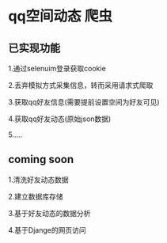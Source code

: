 # qq空间动态 爬虫
## 已实现功能

1.通过selenuim登录获取cookie

2.丢弃模拟方式采集信息，转而采用请求式爬取

3.获取qq好友信息(需要提前设置空间为好友可见)

4.获取qq好友动态(原始json数据)

5.....

## coming soon

1.清洗好友动态数据

2.建立数据库存储

3.基于好友动态的数据分析

4.基于Djange的网页访问